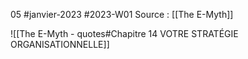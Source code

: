 05 #janvier-2023 #2023-W01
Source : [[The E-Myth]]

![[The E-Myth - quotes#Chapitre 14 VOTRE STRATÉGIE ORGANISATIONNELLE]]